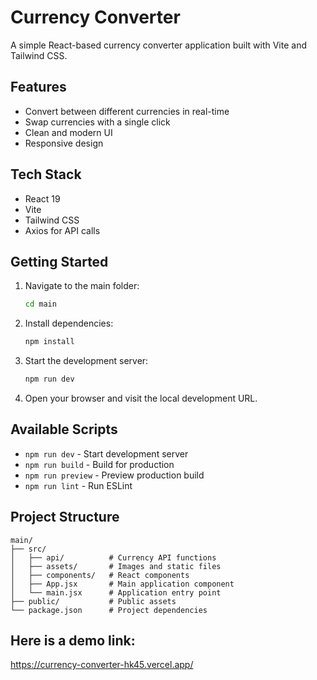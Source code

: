 # Currency Converter

A simple React-based currency converter application built with Vite and Tailwind CSS.

## Features

- Convert between different currencies in real-time
- Swap currencies with a single click
- Clean and modern UI
- Responsive design

## Tech Stack

- React 19
- Vite
- Tailwind CSS
- Axios for API calls

## Getting Started

1. Navigate to the main folder:
   ```bash
   cd main
   ```

2. Install dependencies:
   ```bash
   npm install
   ```

3. Start the development server:
   ```bash
   npm run dev
   ```

4. Open your browser and visit the local development URL.

## Available Scripts

- `npm run dev` - Start development server
- `npm run build` - Build for production
- `npm run preview` - Preview production build
- `npm run lint` - Run ESLint

## Project Structure

```
main/
├── src/
│   ├── api/          # Currency API functions
│   ├── assets/       # Images and static files
│   ├── components/   # React components
│   ├── App.jsx       # Main application component
│   └── main.jsx      # Application entry point
├── public/           # Public assets
└── package.json      # Project dependencies
```
## Here is a demo link:
https://currency-converter-hk45.vercel.app/
